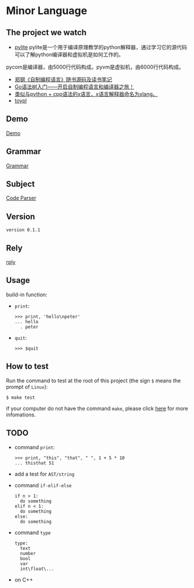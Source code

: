 # Minor Language

## The project we watch
- [pylite](https://github.com/linuxmooc/pylite)
pylite是一个用于编译原理教学的python解释器，通过学习它的源代码可以了解python编译器和虚拟机是如何工作的。

pycom是编译器，由5000行代码构成。pyvm是虚拟机，由6000行代码构成。
- [郑钢《自制编程语言》随书源码及读书笔记](https://github.com/yifengyou/sparrow)
- [Go语法树入门——开启自制编程语言和编译器之旅！](https://github.com/chai2010/go-ast-book)
- [类似与python + cpp语法的x语言，x语言解释器命名为xlang。](https://github.com/lws597/xlang)
- [toypl](https://github.com/ayuLiao/ToyPL/blob/master/lexer.py)
## Demo
[Demo](https://github.com/streetartist/minor/blob/master/Demo.md)

## Grammar
[Grammar](https://github.com/streetartist/minor/blob/master/Grammar.md)

## Subject
[Code Parser](https://github.com/streetartist/minor/blob/master/CodeParser.md)

## Version

```text
version 0.1.1
```

## Rely
[rply](https://pypi.org/project/rply/)


## Usage

build-in function:

- `print`:
  ```
  >>> print, 'hello\npeter'
  ... hello
    . peter
  ```
- `quit`:
  ```
  >>> $quit
  ```

## How to test
Run the command to test at the root of this project (the sign `$` means the
prompt of `Linux`):
```shell
$ make test
```

if your computer do not have the command `make`, please click
[here](https://www.gnu.org/software/make/) for more infomations.

## TODO

- command `print`:
  ```minor
  >>> print, "this", "that", " ", 1 + 5 * 10
  ... thisthat 51
  ```

- add a test for `AST/string`

- command `if-elif-else`
  ```minor
  if n > 1:
    do something
  elif n < 1:
    do something
  else:
    do something
  ```

- command `type`
  ```minor
  type:
    text
    number
    bool
    var
    int\float\...
  ```
- on C++
